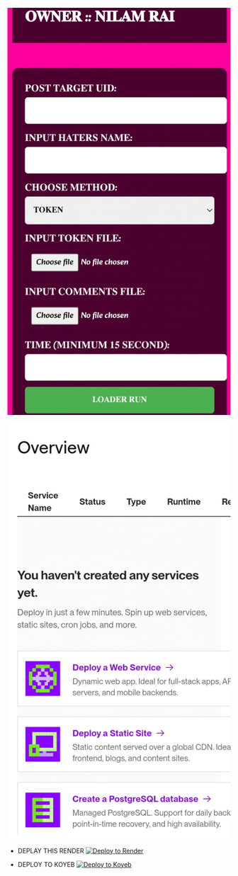 ![logo](https://github.com/NILAM-RAI/OFFLINE-POST/blob/main/INFO/IMG_20240913_062225.jpg)


![logo](https://github.com/NILAM-RAI/RENDER-SERVER/blob/main/INFO/IMG_20240903_133409.jpg)

* DEPLAY THIS RENDER
[![Deploy to Render](https://render.com/images/deploy-to-render-button.svg)](https://render.com/deploy)

* DEPLOY TO KOYEB 
[![Deploy to Koyeb](https://www.koyeb.com/static/images/deploy/button.svg)](https://app.koyeb.com/deploy?type=git&repository=github.com/koyeb/example-flask&branch=main&name=flask-on-koyeb)
